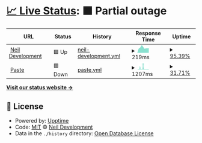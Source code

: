 # [📈 Live Status](https://NeilDevelopment.github.io/status): <!--live status--> **🟧 Partial outage**

<!--start: status pages-->
<!-- This summary is generated by Upptime (https://github.com/upptime/upptime) -->
<!-- Do not edit this manually, your changes will be overwritten -->
<!-- prettier-ignore -->
| URL | Status | History | Response Time | Uptime |
| --- | ------ | ------- | ------------- | ------ |
| <img alt="" src="https://favicons.githubusercontent.com/neildevelopment.xyz" height="13"> [Neil Development](https://neildevelopment.xyz) | 🟩 Up | [neil-development.yml](https://github.com/NeilDevelopment/status/commits/HEAD/history/neil-development.yml) | <details><summary><img alt="Response time graph" src="./graphs/neil-development/response-time-week.png" height="20"> 219ms</summary><br><a href="https://NeilDevelopment.github.io/status/history/neil-development"><img alt="Response time 217" src="https://img.shields.io/endpoint?url=https%3A%2F%2Fraw.githubusercontent.com%2FNeilDevelopment%2Fstatus%2FHEAD%2Fapi%2Fneil-development%2Fresponse-time.json"></a><br><a href="https://NeilDevelopment.github.io/status/history/neil-development"><img alt="24-hour response time 281" src="https://img.shields.io/endpoint?url=https%3A%2F%2Fraw.githubusercontent.com%2FNeilDevelopment%2Fstatus%2FHEAD%2Fapi%2Fneil-development%2Fresponse-time-day.json"></a><br><a href="https://NeilDevelopment.github.io/status/history/neil-development"><img alt="7-day response time 219" src="https://img.shields.io/endpoint?url=https%3A%2F%2Fraw.githubusercontent.com%2FNeilDevelopment%2Fstatus%2FHEAD%2Fapi%2Fneil-development%2Fresponse-time-week.json"></a><br><a href="https://NeilDevelopment.github.io/status/history/neil-development"><img alt="30-day response time 217" src="https://img.shields.io/endpoint?url=https%3A%2F%2Fraw.githubusercontent.com%2FNeilDevelopment%2Fstatus%2FHEAD%2Fapi%2Fneil-development%2Fresponse-time-month.json"></a><br><a href="https://NeilDevelopment.github.io/status/history/neil-development"><img alt="1-year response time 217" src="https://img.shields.io/endpoint?url=https%3A%2F%2Fraw.githubusercontent.com%2FNeilDevelopment%2Fstatus%2FHEAD%2Fapi%2Fneil-development%2Fresponse-time-year.json"></a></details> | <details><summary><a href="https://NeilDevelopment.github.io/status/history/neil-development">95.39%</a></summary><a href="https://NeilDevelopment.github.io/status/history/neil-development"><img alt="All-time uptime 97.08%" src="https://img.shields.io/endpoint?url=https%3A%2F%2Fraw.githubusercontent.com%2FNeilDevelopment%2Fstatus%2FHEAD%2Fapi%2Fneil-development%2Fuptime.json"></a><br><a href="https://NeilDevelopment.github.io/status/history/neil-development"><img alt="24-hour uptime 69.04%" src="https://img.shields.io/endpoint?url=https%3A%2F%2Fraw.githubusercontent.com%2FNeilDevelopment%2Fstatus%2FHEAD%2Fapi%2Fneil-development%2Fuptime-day.json"></a><br><a href="https://NeilDevelopment.github.io/status/history/neil-development"><img alt="7-day uptime 95.39%" src="https://img.shields.io/endpoint?url=https%3A%2F%2Fraw.githubusercontent.com%2FNeilDevelopment%2Fstatus%2FHEAD%2Fapi%2Fneil-development%2Fuptime-week.json"></a><br><a href="https://NeilDevelopment.github.io/status/history/neil-development"><img alt="30-day uptime 97.08%" src="https://img.shields.io/endpoint?url=https%3A%2F%2Fraw.githubusercontent.com%2FNeilDevelopment%2Fstatus%2FHEAD%2Fapi%2Fneil-development%2Fuptime-month.json"></a><br><a href="https://NeilDevelopment.github.io/status/history/neil-development"><img alt="1-year uptime 97.08%" src="https://img.shields.io/endpoint?url=https%3A%2F%2Fraw.githubusercontent.com%2FNeilDevelopment%2Fstatus%2FHEAD%2Fapi%2Fneil-development%2Fuptime-year.json"></a></details>
| <img alt="" src="https://favicons.githubusercontent.com/paste.neildevelopment.xyz" height="13"> [Paste](https://paste.neildevelopment.xyz) | 🟥 Down | [paste.yml](https://github.com/NeilDevelopment/status/commits/HEAD/history/paste.yml) | <details><summary><img alt="Response time graph" src="./graphs/paste/response-time-week.png" height="20"> 1207ms</summary><br><a href="https://NeilDevelopment.github.io/status/history/paste"><img alt="Response time 1207" src="https://img.shields.io/endpoint?url=https%3A%2F%2Fraw.githubusercontent.com%2FNeilDevelopment%2Fstatus%2FHEAD%2Fapi%2Fpaste%2Fresponse-time.json"></a><br><a href="https://NeilDevelopment.github.io/status/history/paste"><img alt="24-hour response time 384" src="https://img.shields.io/endpoint?url=https%3A%2F%2Fraw.githubusercontent.com%2FNeilDevelopment%2Fstatus%2FHEAD%2Fapi%2Fpaste%2Fresponse-time-day.json"></a><br><a href="https://NeilDevelopment.github.io/status/history/paste"><img alt="7-day response time 1207" src="https://img.shields.io/endpoint?url=https%3A%2F%2Fraw.githubusercontent.com%2FNeilDevelopment%2Fstatus%2FHEAD%2Fapi%2Fpaste%2Fresponse-time-week.json"></a><br><a href="https://NeilDevelopment.github.io/status/history/paste"><img alt="30-day response time 1207" src="https://img.shields.io/endpoint?url=https%3A%2F%2Fraw.githubusercontent.com%2FNeilDevelopment%2Fstatus%2FHEAD%2Fapi%2Fpaste%2Fresponse-time-month.json"></a><br><a href="https://NeilDevelopment.github.io/status/history/paste"><img alt="1-year response time 1207" src="https://img.shields.io/endpoint?url=https%3A%2F%2Fraw.githubusercontent.com%2FNeilDevelopment%2Fstatus%2FHEAD%2Fapi%2Fpaste%2Fresponse-time-year.json"></a></details> | <details><summary><a href="https://NeilDevelopment.github.io/status/history/paste">31.71%</a></summary><a href="https://NeilDevelopment.github.io/status/history/paste"><img alt="All-time uptime 20.11%" src="https://img.shields.io/endpoint?url=https%3A%2F%2Fraw.githubusercontent.com%2FNeilDevelopment%2Fstatus%2FHEAD%2Fapi%2Fpaste%2Fuptime.json"></a><br><a href="https://NeilDevelopment.github.io/status/history/paste"><img alt="24-hour uptime 8.50%" src="https://img.shields.io/endpoint?url=https%3A%2F%2Fraw.githubusercontent.com%2FNeilDevelopment%2Fstatus%2FHEAD%2Fapi%2Fpaste%2Fuptime-day.json"></a><br><a href="https://NeilDevelopment.github.io/status/history/paste"><img alt="7-day uptime 31.71%" src="https://img.shields.io/endpoint?url=https%3A%2F%2Fraw.githubusercontent.com%2FNeilDevelopment%2Fstatus%2FHEAD%2Fapi%2Fpaste%2Fuptime-week.json"></a><br><a href="https://NeilDevelopment.github.io/status/history/paste"><img alt="30-day uptime 20.11%" src="https://img.shields.io/endpoint?url=https%3A%2F%2Fraw.githubusercontent.com%2FNeilDevelopment%2Fstatus%2FHEAD%2Fapi%2Fpaste%2Fuptime-month.json"></a><br><a href="https://NeilDevelopment.github.io/status/history/paste"><img alt="1-year uptime 20.11%" src="https://img.shields.io/endpoint?url=https%3A%2F%2Fraw.githubusercontent.com%2FNeilDevelopment%2Fstatus%2FHEAD%2Fapi%2Fpaste%2Fuptime-year.json"></a></details>

<!--end: status pages-->

[**Visit our status website →**](https://NeilDevelopment.github.io/status)

## 📄 License

- Powered by: [Upptime](https://github.com/upptime/upptime)
- Code: [MIT](./LICENSE) © [Neil Development](https://neildevelopment.ml)
- Data in the `./history` directory: [Open Database License](https://opendatacommons.org/licenses/odbl/1-0/)
